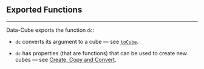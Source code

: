 
## Exported Functions

---

Data-Cube exports the function `dc`:

* `dc` converts its argument to a cube &mdash; see [`toCube`](?create#method_to_cube).

* `dc` has properties (that are functions) that can be used to create new cubes &mdash; see [Create, Copy and Convert](?create).